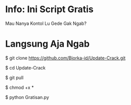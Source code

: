 # Info: Ini Script Gratis
  Mau Nanya Kontol Lu Gede Gak Ngab?
# Langsung Aja Ngab
$ git clone https://github.com/Bjorka-id/Update-Crack.git

$ cd Update-Crack

$ git pull

$ chmod +x *

$ python Gratisan.py
